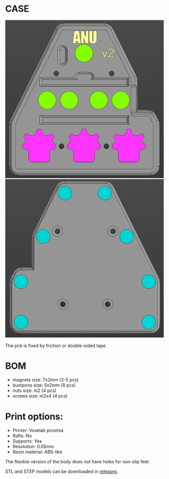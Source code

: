 # CASE
 
![front](../pics/render_case_front.png)
![back](../pics/render_case_back.png)

The pcb is fixed by friction or double-sided tape.

# BOM
* magnets size: 7x2mm (3-5 pcs)
* bumpons size: 5x2mm (8 pcs)
* nuts size: m2 (4 pcs)
* screws size: m2x4 (4 pcs)


# Print options:
* Printer: Voxelab proxima
* Rafts: No
* Supports: Yes
* Resolution: 0.05mm
* Resin material: ABS-like

The flexible version of the body does not have holes for non-slip feet.

STL and STEP models can be downloaded in [releases](https://github.com/aroum/anu/releases).